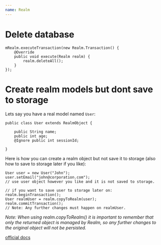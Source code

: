 ```yaml
---
name: Realm
---
```


# Delete database

```
mRealm.executeTransaction(new Realm.Transaction() {
    @Override
    public void execute(Realm realm) {
        realm.deleteAll();
    }
});
```

# Create realm models but dont save to storage

Lets say you have a real model named `User`:

```
public class User extends RealmObject {

    public String name;
    public int age;
    @Ignore public int sessionId;

}
```

Here is how you can create a realm object but not save it to storage (also how to save to storage later if you like):

```
User user = new User("John");
user.setEmail("john@corporation.com");
// use user object however you like and it is not saved to storage.

// if you want to save user to storage later on:
realm.beginTransaction();
User realmUser = realm.copyToRealm(user);
realm.commitTransaction();
// Note: Any further changes must happen on realmUser.
```

*Note: When using realm.copyToRealm() it is important to remember that only the returned object is managed by Realm, so any further changes to the original object will not be persisted.*

[official docs](https://realm.io/docs/java/latest/#creating-objects)
